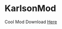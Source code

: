 # KarlsonMod

Cool Mod Download <a href="https://github.com/karlsonmodding/KarlsonMod/releases/download/Mods/KarlsonMod.dll">Here</a>
